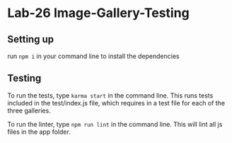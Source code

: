 # Lab-26 Image-Gallery-Testing

## Setting up

run `npm i` in your command line to install the dependencies

## Testing

To run the tests, type `karma start` in the command line. This runs tests included in the test/index.js file, which requires in a test file for each of the three galleries.

To run the linter, type `npm run lint` in the command line. This will lint all js files in the app folder.
